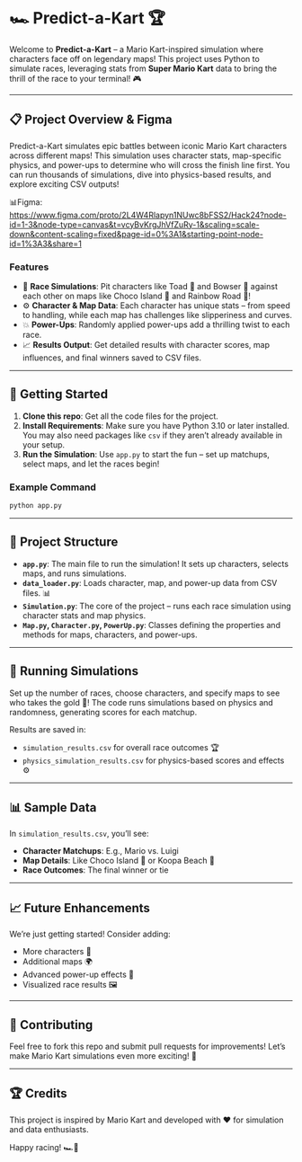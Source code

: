 # 🏎️ Predict-a-Kart 🏆

Welcome to **Predict-a-Kart** – a Mario Kart-inspired simulation where characters face off on legendary maps! This project uses Python to simulate races, leveraging stats from **Super Mario Kart** data to bring the thrill of the race to your terminal! 🎮

---

## 📋 Project Overview & Figma 

Predict-a-Kart simulates epic battles between iconic Mario Kart characters across different maps! This simulation uses character stats, map-specific physics, and power-ups to determine who will cross the finish line first. You can run thousands of simulations, dive into physics-based results, and explore exciting CSV outputs! 

📊Figma: https://www.figma.com/proto/2L4W4Rlapyn1NUwc8bFSS2/Hack24?node-id=1-3&node-type=canvas&t=vcyBvKrgJhVfZuRy-1&scaling=scale-down&content-scaling=fixed&page-id=0%3A1&starting-point-node-id=1%3A3&share=1

### Features
- 🏁 **Race Simulations**: Pit characters like Toad 🐸 and Bowser 🐢 against each other on maps like Choco Island 🍫 and Rainbow Road 🌈!
- ⚙️ **Character & Map Data**: Each character has unique stats – from speed to handling, while each map has challenges like slipperiness and curves.
- 💥 **Power-Ups**: Randomly applied power-ups add a thrilling twist to each race.
- 📈 **Results Output**: Get detailed results with character scores, map influences, and final winners saved to CSV files.

---

## 🚀 Getting Started

1. **Clone this repo**: Get all the code files for the project.
2. **Install Requirements**: Make sure you have Python 3.10 or later installed. You may also need packages like `csv` if they aren’t already available in your setup.
3. **Run the Simulation**: Use `app.py` to start the fun – set up matchups, select maps, and let the races begin!

### Example Command
```bash
python app.py
```

---

## 📂 Project Structure

- **`app.py`**: The main file to run the simulation! It sets up characters, selects maps, and runs simulations.
- **`data_loader.py`**: Loads character, map, and power-up data from CSV files. 📊
- **`Simulation.py`**: The core of the project – runs each race simulation using character stats and map physics.
- **`Map.py`, `Character.py`, `PowerUp.py`**: Classes defining the properties and methods for maps, characters, and power-ups.

---

## 🧪 Running Simulations

Set up the number of races, choose characters, and specify maps to see who takes the gold 🥇! The code runs simulations based on physics and randomness, generating scores for each matchup.

Results are saved in:
- `simulation_results.csv` for overall race outcomes 🏆
- `physics_simulation_results.csv` for physics-based scores and effects ⚙️

---

## 📊 Sample Data

In `simulation_results.csv`, you’ll see:
- **Character Matchups**: E.g., Mario vs. Luigi
- **Map Details**: Like Choco Island 🍫 or Koopa Beach 🐢
- **Race Outcomes**: The final winner or tie

---

## 📈 Future Enhancements

We’re just getting started! Consider adding:
- More characters 🎉
- Additional maps 🌍
- Advanced power-up effects 🚀
- Visualized race results 🖼️

---

## 🤝 Contributing

Feel free to fork this repo and submit pull requests for improvements! Let’s make Mario Kart simulations even more exciting! 🥳

---

## 🏆 Credits

This project is inspired by Mario Kart and developed with ❤️ for simulation and data enthusiasts.

Happy racing! 🏎️💨
